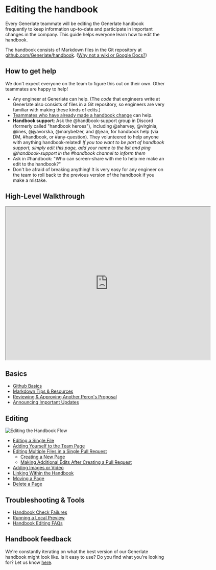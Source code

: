# Editing the handbook

Every Generlate teammate will be editing the Generlate handbook frequently to keep information up-to-date and participate in important changes in the company. This guide helps everyone learn how to edit the handbook.

The handbook consists of Markdown files in the Git repository at [github.com/Generlate/handbook](https://github.com/Generlate/handbook/tree/main/content). ([Why not a wiki or Google Docs?](../usage.md#wiki-and-google-docs-handbooks-become-stale)) <!-- broken links -->

## How to get help

We don't expect everyone on the team to figure this out on their own. Other teammates are happy to help!

-   Any engineer at Generlate can help. (The _code_ that engineers write at Generlate also consists of files in a Git repository, so engineers are very familiar with making these kinds of edits.)
-   [Teammates who have already made a handbook change](https://Generlate.com/github.com/Generlate/about/-/stats/contributors?path=handbook%2F) <!-- broken link--> can help.
-   **Handbook support**: Ask the @handbook-support group in Discord (formerly called "handbook heroes"), including @aharvey, @virginia, @ines, @jyavorska, @marybelzer, and @jean, for handbook help (via DM, #handbook, or #any-question). They volunteered to help anyone with anything handbook-related! _If you too want to be part of handbook support, simply edit this page, add your name to the list and ping @handbook-support in the #handbook channel to inform them_
-   Ask in #handbook: "Who can screen-share with me to help me make an edit to the handbook?"
-   Don't be afraid of breaking anything! It is very easy for any engineer on the team to roll back to the previous version of the handbook if you make a mistake.

## High-Level Walkthrough

   <iframe src="https://drive.google.com/file/d/1SU0ACCm0dJZAK-OWxBqFeJvzvuwveZUT/preview" width="640" height="480" allow="autoplay"></iframe> <!-- broken link -->

## Basics

-   [Github Basics](../people-ops/onboarding/git_intro.md) <!-- missing link -->
-   [Markdown Tips & Resources](markdown-resources.md) <!-- missing link -->
-   [Reviewing & Approving Another Peron's Proposal](reviewing-a-proposal.md) <!-- missing link -->
-   [Announcing Important Updates](announcing-handbook-updates.md) <!-- missing link -->

## Editing

![Editing the Handbook Flow](https://storage.googleapis.com/generlate-assets/handbook/Editing%20the%20Handbook.jpg) <!-- missing link -->

-   [Editing a Single File](edit-a-single-file.md) <!-- missing link -->
-   [Adding Yourself to the Team Page](add-yourself-to-team-page.md) <!-- missing link -->
-   [Editing Multiple Files in a Single Pull Request](multiple-changes-single-pr.md) <!-- missing link -->
    -   [Creating a New Page](adding-new-files.md) <!-- missing link -->
    -   [Making Additional Edits After Creating a Pull Request](changes-after-pr.md) <!-- missing link -->
-   [Adding Images or Video](handbook-images-video.md) <!-- missing link -->
-   [Linking Within the Handbook](linking-within-handbook.md) <!-- missing link -->
-   [Moving a Page](move-a-page.md) <!-- missing link -->
-   [Delete a Page](delete-a-page.md) <!-- missing link -->

## Troubleshooting & Tools

-   [Handbook Check Failures](handbook-check-failures.md) <!-- missing link -->
-   [Running a Local Preview](run-a-local-preview.md) <!-- missing link -->
-   [Handbook Editing FAQs](handbook-edit-faqs.md) <!-- missing link -->

## Handbook feedback

We're constantly iterating on what the best version of our Generlate handbook might look like. Is it easy to use? Do you find what you're looking for? Let us know
[here](https://docs.google.com/forms/d/e/1FAIpQLSfb0yU9xmnvK2namuUzUEKbB9IqZlNQF2IWw0OpLsGvBiW2oQ/viewform?usp=sf_link). <!-- missing link -->
